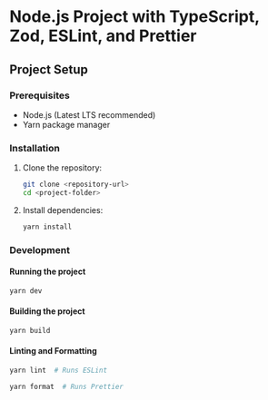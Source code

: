 # Node.js Project with TypeScript, Zod, ESLint, and Prettier

## Project Setup

### Prerequisites
- Node.js (Latest LTS recommended)
- Yarn package manager

### Installation

1. Clone the repository:
   ```sh
   git clone <repository-url>
   cd <project-folder>
   ```

2. Install dependencies:
   ```sh
   yarn install
   ```

### Development

#### Running the project
```sh
yarn dev
```

#### Building the project
```sh
yarn build
```

#### Linting and Formatting
```sh
yarn lint  # Runs ESLint
```
```sh
yarn format  # Runs Prettier
```

